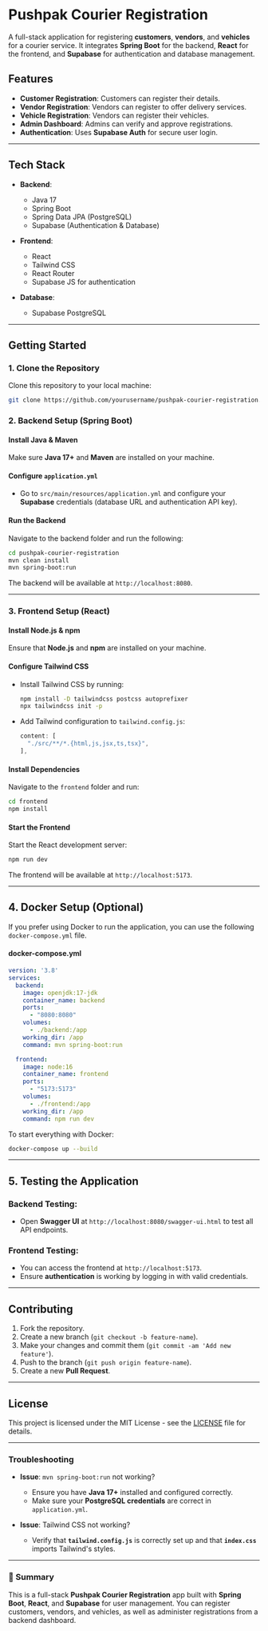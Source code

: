 # **Pushpak Courier Registration**

A full-stack application for registering **customers**, **vendors**, and **vehicles** for a courier service. It integrates **Spring Boot** for the backend, **React** for the frontend, and **Supabase** for authentication and database management.

## **Features**
- **Customer Registration**: Customers can register their details.
- **Vendor Registration**: Vendors can register to offer delivery services.
- **Vehicle Registration**: Vendors can register their vehicles.
- **Admin Dashboard**: Admins can verify and approve registrations.
- **Authentication**: Uses **Supabase Auth** for secure user login.

---

## **Tech Stack**
- **Backend**:
  - Java 17
  - Spring Boot
  - Spring Data JPA (PostgreSQL)
  - Supabase (Authentication & Database)
  
- **Frontend**:
  - React
  - Tailwind CSS
  - React Router
  - Supabase JS for authentication
  
- **Database**:
  - Supabase PostgreSQL

---

## **Getting Started**

### **1. Clone the Repository**
Clone this repository to your local machine:
```sh
git clone https://github.com/yourusername/pushpak-courier-registration.git
```

### **2. Backend Setup (Spring Boot)**

#### **Install Java & Maven**
Make sure **Java 17+** and **Maven** are installed on your machine.

#### **Configure `application.yml`**
- Go to `src/main/resources/application.yml` and configure your **Supabase** credentials (database URL and authentication API key).

#### **Run the Backend**
Navigate to the backend folder and run the following:
```sh
cd pushpak-courier-registration
mvn clean install
mvn spring-boot:run
```

The backend will be available at `http://localhost:8080`.

---

### **3. Frontend Setup (React)**

#### **Install Node.js & npm**
Ensure that **Node.js** and **npm** are installed on your machine.

#### **Configure Tailwind CSS**
- Install Tailwind CSS by running:
  ```sh
  npm install -D tailwindcss postcss autoprefixer
  npx tailwindcss init -p
  ```

- Add Tailwind configuration to `tailwind.config.js`:
  ```js
  content: [
    "./src/**/*.{html,js,jsx,ts,tsx}",
  ],
  ```

#### **Install Dependencies**
Navigate to the `frontend` folder and run:
```sh
cd frontend
npm install
```

#### **Start the Frontend**
Start the React development server:
```sh
npm run dev
```

The frontend will be available at `http://localhost:5173`.

---

## **4. Docker Setup (Optional)**
If you prefer using Docker to run the application, you can use the following `docker-compose.yml` file.

#### **docker-compose.yml**
```yaml
version: '3.8'
services:
  backend:
    image: openjdk:17-jdk
    container_name: backend
    ports:
      - "8080:8080"
    volumes:
      - ./backend:/app
    working_dir: /app
    command: mvn spring-boot:run

  frontend:
    image: node:16
    container_name: frontend
    ports:
      - "5173:5173"
    volumes:
      - ./frontend:/app
    working_dir: /app
    command: npm run dev
```

To start everything with Docker:
```sh
docker-compose up --build
```

---

## **5. Testing the Application**

### **Backend Testing**:
- Open **Swagger UI** at `http://localhost:8080/swagger-ui.html` to test all API endpoints.

### **Frontend Testing**:
- You can access the frontend at `http://localhost:5173`.
- Ensure **authentication** is working by logging in with valid credentials.

---

## **Contributing**

1. Fork the repository.
2. Create a new branch (`git checkout -b feature-name`).
3. Make your changes and commit them (`git commit -am 'Add new feature'`).
4. Push to the branch (`git push origin feature-name`).
5. Create a new **Pull Request**.

---

## **License**

This project is licensed under the MIT License - see the [LICENSE](LICENSE) file for details.

---

### **Troubleshooting**

- **Issue**: `mvn spring-boot:run` not working?
  - Ensure you have **Java 17+** installed and configured correctly.
  - Make sure your **PostgreSQL credentials** are correct in `application.yml`.

- **Issue**: Tailwind CSS not working?
  - Verify that **`tailwind.config.js`** is correctly set up and that **`index.css`** imports Tailwind's styles.

---

### **🚀 Summary**
This is a full-stack **Pushpak Courier Registration** app built with **Spring Boot**, **React**, and **Supabase** for user management. You can register customers, vendors, and vehicles, as well as administer registrations from a backend dashboard.

